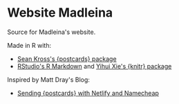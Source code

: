 # Website Madleina

Source for Madleina's website.

Made in R with:

* [Sean Kross's {postcards} package](https://github.com/seankross/postcards)
* [RStudio's R Markdown](https://rmarkdown.rstudio.com/) and [Yihui Xie's {knitr} package](https://yihui.org/knitr/)

Inspired by Matt Dray's Blog:

* [Sending {postcards} with Netlify and Namecheap](https://www.rostrum.blog/2020/12/08/postcard)

